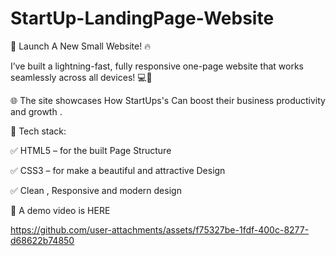 # StartUp-LandingPage-Website

🚀 Launch A New Small Website! 🔥

I’ve built a lightning-fast, fully responsive one-page website that works seamlessly across all devices! 💻📱

🌐 The site showcases How StartUps's Can boost their business productivity and growth .

🔧 Tech stack:

✅ HTML5 – for the built Page Structure 

✅ CSS3 – for make a beautiful and attractive Design 

✅ Clean , Responsive  and modern design

🎥 A demo video is HERE 


https://github.com/user-attachments/assets/f75327be-1fdf-400c-8277-d68622b74850

